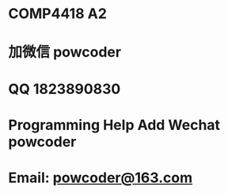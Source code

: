 # COMP4418 A2
# 加微信 powcoder

# QQ 1823890830

# Programming Help Add Wechat powcoder

# Email: powcoder@163.com

